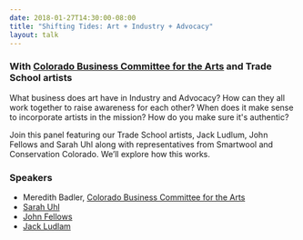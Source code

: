 ```yaml
---
date: 2018-01-27T14:30:00-08:00
title: "Shifting Tides: Art + Industry + Advocacy"
layout: talk
---
```


### With [Colorado Business Committee for the Arts](http://cbca.org/) and Trade School artists

What business does art have in Industry and Advocacy? How can they all work together to raise awareness for each other? When does it make sense to incorporate artists in the mission? How do you make sure it's authentic?

Join this panel featuring our Trade School artists, Jack Ludlum, John Fellows and Sarah Uhl along with representatives from Smartwool and Conservation Colorado. We’ll explore how this works.

### Speakers
- Meredith Badler, [Colorado Business Committee for the Arts](http://cbca.org/)
- [Sarah Uhl](http://sarahuhl.com/)
- [John Fellows](http://johnfellowsart.com/)
- [Jack Ludlam](http://www.jackludlam.com/)
